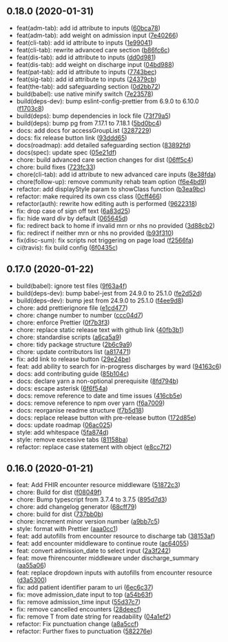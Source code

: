 ## 0.18.0 (2020-01-31)

-   feat(adm-tab): add id attribute to inputs ([60bca78](https://github.com/Fdawgs/ydh-discharge-summary-form/commit/60bca78))
-   feat(adm-tab): add weight on admission input ([7e40266](https://github.com/Fdawgs/ydh-discharge-summary-form/commit/7e40266))
-   feat(cli-tab): add id attribute to inputs ([1e99041](https://github.com/Fdawgs/ydh-discharge-summary-form/commit/1e99041))
-   feat(cli-tab): rewrite advanced care section ([b86fc6c](https://github.com/Fdawgs/ydh-discharge-summary-form/commit/b86fc6c))
-   feat(dis-tab): add id attribute to inputs ([dd0d981](https://github.com/Fdawgs/ydh-discharge-summary-form/commit/dd0d981))
-   feat(dis-tab): add weight on discharge input ([04bd988](https://github.com/Fdawgs/ydh-discharge-summary-form/commit/04bd988))
-   feat(pat-tab): add id attribute to inputs ([7743bec](https://github.com/Fdawgs/ydh-discharge-summary-form/commit/7743bec))
-   feat(sig-tab): add id attribute to inputs ([24379cb](https://github.com/Fdawgs/ydh-discharge-summary-form/commit/24379cb))
-   feat(the-tab): add safeguarding section ([0d2bb72](https://github.com/Fdawgs/ydh-discharge-summary-form/commit/0d2bb72))
-   build(babel): use native minify switch ([7e23578](https://github.com/Fdawgs/ydh-discharge-summary-form/commit/7e23578))
-   build(deps-dev): bump eslint-config-prettier from 6.9.0 to 6.10.0 ([f1703c8](https://github.com/Fdawgs/ydh-discharge-summary-form/commit/f1703c8))
-   build(deps): bump dependencies in lock file ([73f79a5](https://github.com/Fdawgs/ydh-discharge-summary-form/commit/73f79a5))
-   build(deps): bump pg from 7.17.1 to 7.18.1 ([5bd0bc4](https://github.com/Fdawgs/ydh-discharge-summary-form/commit/5bd0bc4))
-   docs: add docs for accessGroupList ([3287229](https://github.com/Fdawgs/ydh-discharge-summary-form/commit/3287229))
-   docs: fix release button link ([93ddd65](https://github.com/Fdawgs/ydh-discharge-summary-form/commit/93ddd65))
-   docs(roadmap): add detailed safeguarding section ([83892fd](https://github.com/Fdawgs/ydh-discharge-summary-form/commit/83892fd))
-   docs(spec): update spec ([05e21df](https://github.com/Fdawgs/ydh-discharge-summary-form/commit/05e21df))
-   chore: build advanced care section changes for dist ([06ff5c4](https://github.com/Fdawgs/ydh-discharge-summary-form/commit/06ff5c4))
-   chore: build fixes ([723fc33](https://github.com/Fdawgs/ydh-discharge-summary-form/commit/723fc33))
-   chore(cli-tab): add id attribute to new advanced care inputs ([8e38fda](https://github.com/Fdawgs/ydh-discharge-summary-form/commit/8e38fda))
-   chore(follow-up): remove community rehab team option ([f6e4bd9](https://github.com/Fdawgs/ydh-discharge-summary-form/commit/f6e4bd9))
-   refactor: add displayStyle param to showClass function ([b3ea9bc](https://github.com/Fdawgs/ydh-discharge-summary-form/commit/b3ea9bc))
-   refactor: make required its own css class ([0cff466](https://github.com/Fdawgs/ydh-discharge-summary-form/commit/0cff466))
-   refactor(auth): rewrite how editing auth is performed ([9622318](https://github.com/Fdawgs/ydh-discharge-summary-form/commit/9622318))
-   fix: drop case of sign off text ([6a83d25](https://github.com/Fdawgs/ydh-discharge-summary-form/commit/6a83d25))
-   fix: hide ward div by default ([065645d](https://github.com/Fdawgs/ydh-discharge-summary-form/commit/065645d))
-   fix: redirect back to home if invalid mrn or nhs no provided ([3d88cb2](https://github.com/Fdawgs/ydh-discharge-summary-form/commit/3d88cb2))
-   fix: redirect if neither mrn or nhs no provided ([b93f310](https://github.com/Fdawgs/ydh-discharge-summary-form/commit/b93f310))
-   fix(disc-sum): fix scripts not triggering on page load ([f2566fa](https://github.com/Fdawgs/ydh-discharge-summary-form/commit/f2566fa))
-   ci(travis): fix build config ([6f0435c](https://github.com/Fdawgs/ydh-discharge-summary-form/commit/6f0435c))

## 0.17.0 (2020-01-22)

-   build(babel): ignore test files ([9f63a4f](https://github.com/Fdawgs/ydh-discharge-summary-form/commit/9f63a4f))
-   build(deps-dev): bump babel-jest from 24.9.0 to 25.1.0 ([fe2d52d](https://github.com/Fdawgs/ydh-discharge-summary-form/commit/fe2d52d))
-   build(deps-dev): bump jest from 24.9.0 to 25.1.0 ([f4ee9d8](https://github.com/Fdawgs/ydh-discharge-summary-form/commit/f4ee9d8))
-   chore: add prettierignore file ([e1cd477](https://github.com/Fdawgs/ydh-discharge-summary-form/commit/e1cd477))
-   chore: change number to number ([ccc04d7](https://github.com/Fdawgs/ydh-discharge-summary-form/commit/ccc04d7))
-   chore: enforce Prettier ([0f7b3f3](https://github.com/Fdawgs/ydh-discharge-summary-form/commit/0f7b3f3))
-   chore: replace static release text with github link ([40fb3b1](https://github.com/Fdawgs/ydh-discharge-summary-form/commit/40fb3b1))
-   chore: standardise scripts ([a6ca5a9](https://github.com/Fdawgs/ydh-discharge-summary-form/commit/a6ca5a9))
-   chore: tidy package structure ([2b6c9a9](https://github.com/Fdawgs/ydh-discharge-summary-form/commit/2b6c9a9))
-   chore: update contributors list ([a817471](https://github.com/Fdawgs/ydh-discharge-summary-form/commit/a817471))
-   fix: add link to release button ([29e24be](https://github.com/Fdawgs/ydh-discharge-summary-form/commit/29e24be))
-   feat: add ability to search for in-progress discharges by ward ([94163c6](https://github.com/Fdawgs/ydh-discharge-summary-form/commit/94163c6))
-   docs: add contributing guide ([85b104c](https://github.com/Fdawgs/ydh-discharge-summary-form/commit/85b104c))
-   docs: declare yarn a non-optional prerequisite ([8fd794b](https://github.com/Fdawgs/ydh-discharge-summary-form/commit/8fd794b))
-   docs: escape asterisk ([6f6f54a](https://github.com/Fdawgs/ydh-discharge-summary-form/commit/6f6f54a))
-   docs: remove reference to date and time issues ([416cb5e](https://github.com/Fdawgs/ydh-discharge-summary-form/commit/416cb5e))
-   docs: remove reference to npm over yarn ([f6a7009](https://github.com/Fdawgs/ydh-discharge-summary-form/commit/f6a7009))
-   docs: reorganise readme structure ([f7b5d18](https://github.com/Fdawgs/ydh-discharge-summary-form/commit/f7b5d18))
-   docs: replace release button with pre-release button ([172d85e](https://github.com/Fdawgs/ydh-discharge-summary-form/commit/172d85e))
-   docs: update roadmap ([06ac025](https://github.com/Fdawgs/ydh-discharge-summary-form/commit/06ac025))
-   style: add whitespace ([5fa874d](https://github.com/Fdawgs/ydh-discharge-summary-form/commit/5fa874d))
-   style: remove excessive tabs ([81158ba](https://github.com/Fdawgs/ydh-discharge-summary-form/commit/81158ba))
-   refactor: replace case statement with object ([e8cc7f2](https://github.com/Fdawgs/ydh-discharge-summary-form/commit/e8cc7f2))

## 0.16.0 (2020-01-21)

-   feat: Add FHIR encounter resource middleware ([51872c3](https://github.com/Fdawgs/ydh-discharge-summary-form/commit/51872c3))
-   chore: Build for dist ([f08049f](https://github.com/Fdawgs/ydh-discharge-summary-form/commit/f08049f))
-   chore: Bump typescript from 3.7.4 to 3.7.5 ([895d7d3](https://github.com/Fdawgs/ydh-discharge-summary-form/commit/895d7d3))
-   chore: add changelog generator ([68cff79](https://github.com/Fdawgs/ydh-discharge-summary-form/commit/68cff79))
-   chore: build for dist ([737bb0b](https://github.com/Fdawgs/ydh-discharge-summary-form/commit/737bb0b))
-   chore: increment minor version number ([a9bb7c5](https://github.com/Fdawgs/ydh-discharge-summary-form/commit/a9bb7c5))
-   style: format with Prettier ([aaa0cc1](https://github.com/Fdawgs/ydh-discharge-summary-form/commit/aaa0cc1))
-   feat: add autofills from encounter resource to discharge tab ([38153af](https://github.com/Fdawgs/ydh-discharge-summary-form/commit/38153af))
-   feat: add encounter middleware to continue route ([ac64055](https://github.com/Fdawgs/ydh-discharge-summary-form/commit/ac64055))
-   feat: convert admission_date to select input ([2a3f242](https://github.com/Fdawgs/ydh-discharge-summary-form/commit/2a3f242))
-   feat: move fhirencounter middleware under discharge_summary ([aa55a06](https://github.com/Fdawgs/ydh-discharge-summary-form/commit/aa55a06))
-   feat: replace dropdown inputs with autofills from encounter resource ([d3a5300](https://github.com/Fdawgs/ydh-discharge-summary-form/commit/d3a5300))
-   fix: add patient identifier param to uri ([6ec6c37](https://github.com/Fdawgs/ydh-discharge-summary-form/commit/6ec6c37))
-   fix: move admission_date input to top ([a54b63f](https://github.com/Fdawgs/ydh-discharge-summary-form/commit/a54b63f))
-   fix: remove admission_time input ([55d37c7](https://github.com/Fdawgs/ydh-discharge-summary-form/commit/55d37c7))
-   fix: remove cancelled encounters ([28deecf](https://github.com/Fdawgs/ydh-discharge-summary-form/commit/28deecf))
-   fix: remove T from date string for readability ([04a1ef2](https://github.com/Fdawgs/ydh-discharge-summary-form/commit/04a1ef2))
-   refactor: Fix punctuation change ([a8a5ccf](https://github.com/Fdawgs/ydh-discharge-summary-form/commit/a8a5ccf))
-   refactor: Further fixes to punctuation ([582276e](https://github.com/Fdawgs/ydh-discharge-summary-form/commit/582276e))

